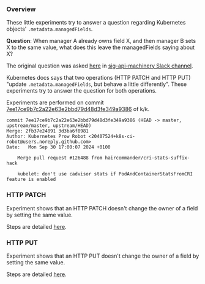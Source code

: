 ### Overview

These little experiments try to answer a question regarding Kubernetes objects' `.metadata.managedFields`.

**Question**: When manager A already owns field X, and then manager B sets X to the same value, what does this leave the managedFields saying about X?

The original question was asked [here](https://kubernetes.slack.com/archives/C0EG7JC6T/p1726079535895249) in [sig-api-machinery Slack channel](https://kubernetes.slack.com/messages/sig-api-machinery). 

Kubernetes docs says that two operations (HTTP PATCH and HTTP PUT) "update `.metadata.managedFields`, but behave a little differently". These experiments try to answer the question for both operations.

Experiments are performed on commit [7ee17ce9b7c2a22e63e2bbd79d48d3fe349a9386](https://github.com/kubernetes/kubernetes/tree/7ee17ce9b7c2a22e63e2bbd79d48d3fe349a9386) of k/k.
```
commit 7ee17ce9b7c2a22e63e2bbd79d48d3fe349a9386 (HEAD -> master, upstream/master, upstream/HEAD)
Merge: 2fb37e24891 3d3ba6f8981
Author: Kubernetes Prow Robot <20407524+k8s-ci-robot@users.noreply.github.com>
Date:   Mon Sep 30 17:00:07 2024 +0100

    Merge pull request #126488 from haircommander/cri-stats-suffix-hack
    
    kubelet: don't use cadvisor stats if PodAndContainerStatsFromCRI feature is enabled
```

### HTTP PATCH
Experiment shows that an HTTP PATCH doesn't change the owner of a field by setting the same value.

Steps are detailed [here](./HTTP-PATCH.md).

### HTTP PUT
Experiment shows that an HTTP PUT doesn't change the owner of a field by setting the same value.

Steps are detailed [here](./HTTP-PUT.md).

